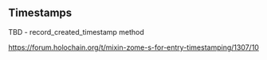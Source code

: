 ## Timestamps

TBD - record_created_timestamp method 

https://forum.holochain.org/t/mixin-zome-s-for-entry-timestamping/1307/10